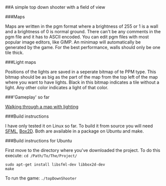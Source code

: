 ##A simple top down shooter with a field of view

###Maps

Maps are written in the pgm format where a brightness of 255 or 1 is a wall and a brightness of 0 is normal ground. There can't be any comments in the pgm file and it has to ASCII encoded. You can edit pgm files with most popular image editors, like GIMP. An minimap will automatically be generated by the game. For the best performance, walls should only be one tile thick.

###Light maps

Positions of the lights are saved in a seperate bitmap of te PPM type. This bitmap should be as big as the part of the map from the top left of the map where you want to have lights. Black in this bitmap indicates a tile without a light. Any other color indicates a light of that color.

###'Gameplay' so far

[Walking through a map with lighting](https://gfycat.com/HauntingLeftIchidna)

###Build instructions

I have only tested it on Linux so far. To build it from source you will need [SFML](http://www.sfml-dev.org/download.php), [Box2D](http://box2d.org/). Both are available in a package on Ubuntu and make.

###Build instructions for Ubuntu

First move to the directory where you've downloaded the project. To do this execute:
`cd /Path/To/The/Project/`

`sudo apt-get install libsfml-dev libbox2d-dev`  
`make`

To run the game:
`./topDownShooter`

